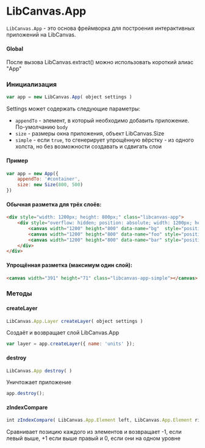 LibCanvas.App
=============

`LibCanvas.App` - это основа фреймворка для построения интерактивных приложений на LibCanvas.

#### Global

После вызова LibCanvas.extract() можно использовать короткий алиас "App"

### Инициализация

```js
var app = new LibCanvas.App( object settings )
```

Settings может содержать следующие параметры:

* `appendTo` - элемент, в который необходимо добавить приложение. По-умолчанию `body`
* `size` - размеры окна приложения, объект LibCanvas.Size
* `simple` - если `true`, то сгенерирует упрощённую вёрстку - из одного холста, но без возможности создавать и сдвигать слои

#### Пример

```js
var app = new App({
	appendTo: '#container',
	size: new Size(800, 500)
})
```

#### Обычная разметка для трёх слоёв:

```html
<div style="width: 1200px; height: 800px;" class="libcanvas-app">
	<div style="overflow: hidden; position: absolute; width: 1200px; height: 800px;">
		<canvas width="1200" height="800" data-name="bg"  style="position: absolute; z-index: 0;"></canvas>
		<canvas width="1200" height="800" data-name="foo" style="position: absolute; z-index: 1;"></canvas>
		<canvas width="1200" height="800" data-name="bar" style="position: absolute; z-index: 2;"></canvas>
	</div>
</div>
```

#### Упрощённая разметка (максимум один слой):

```html
<canvas width="391" height="71" class="libcanvas-app-simple"></canvas>
```

### Методы

#### createLayer

```js
LibCanvas.App.Layer createLayer( object settings )
```

Создаёт и возвращает слой LibCanvas.App

```js
var layer = app.createLayer({ name: 'units' });
```

#### destroy

```js
LibCanvas.App destroy( )
```

Уничтожает приложение

```js
app.destroy();
```

#### zIndexCompare

```js
int zIndexCompare( LibCanvas.App.Element left, LibCanvas.App.Element right )
```

Сравнивает позицию каждого из элементов и возвращает -1, если левый выше, +1 если выше правый и 0, если они на одном уровне